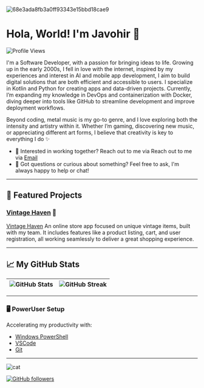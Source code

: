 ![68e3ada8fb3a0ff93343e15bbd18cae9](https://github.com/user-attachments/assets/00ab0cfd-bdd1-463c-b2ea-7e4e7bd49923)
# Hola, World! I'm Javohir 👋
![Profile Views](https://komarev.com/ghpvc/?username=notlukas18&color=blue)

I'm a Software Developer, with a passion for bringing ideas to life. Growing up in the early 2000s, I fell in love with the internet, inspired by my experiences and interest in AI and mobile app development, I aim to build digital solutions that are both efficient and accessible to users. I specialize in Kotlin and Python for creating apps and data-driven projects.
Currently, I’m expanding my knowledge in DevOps and containerization with Docker, diving deeper into tools like GitHub to streamline development and improve deployment workflows.

Beyond coding, metal music is my go-to genre, and I love exploring both the intensity and artistry within it. Whether I’m gaming, discovering new music, or appreciating different art forms, I believe that creativity is key to everything I do ✨

 - 💼 Interested in working together?
Reach out to me via Reach out to me via [Email](mailto:se13024@students.polito.uz)  
 - 💬 Got questions or curious about something?
Feel free to ask, I'm always happy to help or chat!

---

## 🌟 Featured Projects
### [Vintage Haven](https://github.com/notlukas18/Vintage-Haven) 🧸
[Vintage Haven](https://github.com/notlukas18/Vintage-Haven) An online store app focused on unique vintage items, built with my team. It includes features like a product listing, cart, and user registration, all working seamlessly to deliver a great shopping experience.

---

## 📈 My GitHub Stats
| ![GitHub Stats](https://github-readme-stats.vercel.app/api?username=notlukas18&show_icons=true&theme=github) | ![GitHub Streak](https://github-readme-streak-stats.herokuapp.com/?user=notlukas18&theme=github) |
| --- | --- |

---

### 🖥️ PowerUser Setup
Accelerating my productivity with:
- [Windows PowerShell](https://docs.microsoft.com/en-us/powershell/)
- [VSCode](https://code.visualstudio.com/)
- [Git](https://git-scm.com/)

---

![cat](https://github.com/user-attachments/assets/d07df06c-96dd-4606-8cf3-646277191573)


[![GitHub followers](https://img.shields.io/github/followers/notlukas18?label=Follow&style=social)](https://github.com/notlukas18)
